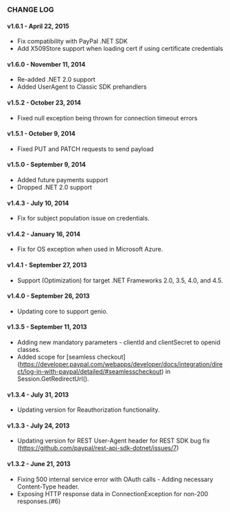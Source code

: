 ### CHANGE LOG

#### v1.6.1 - April 22, 2015

  * Fix compatibility with PayPal .NET SDK
  * Add X509Store support when loading cert if using certificate credentials

#### v1.6.0 - November 11, 2014

  * Re-added .NET 2.0 support
  * Added UserAgent to Classic SDK prehandlers

#### v1.5.2 - October 23, 2014

  * Fixed null exception being thrown for connection timeout errors

#### v1.5.1 - October 9, 2014

  * Fixed PUT and PATCH requests to send payload

#### v1.5.0 - September 9, 2014

  * Added future payments support
  * Dropped .NET 2.0 support

#### v1.4.3 - July 10, 2014

  * Fix for subject population issue on credentials.

#### v1.4.2 - January 16, 2014

  * Fix for OS exception when used in Microsoft Azure.

#### v1.4.1 - September 27, 2013

  * Support (Optimization) for target .NET Frameworks 2.0, 3.5, 4.0, and 4.5.

#### v1.4.0 - September 26, 2013

  * Updating core to support genio.

#### v1.3.5 - September 11, 2013

  * Adding new mandatory parameters - clientId and clientSecret to openid classes.
  * Added scope for [seamless checkout] (https://developer.paypal.com/webapps/developer/docs/integration/direct/log-in-with-paypal/detailed/#seamlesscheckout) in Session.GetRedirectUrl().

#### v1.3.4 - July 31, 2013

  * Updating version for Reauthorization functionality.

#### v1.3.3 - July 24, 2013

  * Updating version for REST User-Agent header for REST SDK bug fix (https://github.com/paypal/rest-api-sdk-dotnet/issues/7) 

#### v1.3.2 - June 21, 2013

  * Fixing 500 internal service error with OAuth calls - Adding necessary Content-Type header.
  * Exposing HTTP response data in ConnectionException for non-200 responses.(#6)

